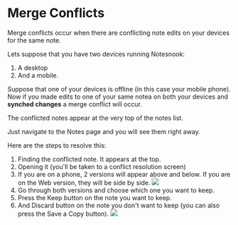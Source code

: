 # Merge Conflicts

Merge conflicts occur when there are conflicting note edits on your devices for the same note. 

Lets suppose that you have two devices running Notesnook:

1. A desktop
2. And a mobile.

Suppose that one of your devices is offline (in this case your mobile phone). Now if you made edits to one of your same notea on both your devices and **synched changes** a merge conflict will occur. 

The conflicted notes appear at the very top of the notes list.

Just navigate to the Notes page and you will see them right away.

Here are the steps to resolve this:

1. Finding the conflicted note. It appears at the top.
2. Opening it (you'll be taken to a conflict resolution screen)
3. If you are on a phone, 2 versions will appear above and below. If you are on the Web version, they will be side by side.
![](https://github.com/user-attachments/assets/7790bcd3-e87f-4a5e-a8e6-3fba1b3f3ab3)
5. Go through both versions and choose which one you want to keep.
6. Press the Keep button on the note you want to keep.
7. And Discard button on the note you don't want to keep (you can also press the Save a Copy button).
![](https://github.com/user-attachments/assets/58558f0e-6bf1-486d-a183-702dba54dcaf)


